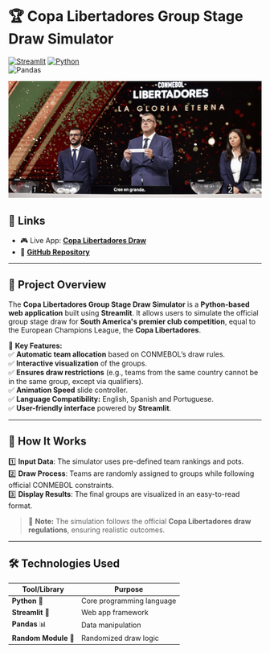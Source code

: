 # 🏆 Copa Libertadores Group Stage Draw Simulator  

[![Streamlit](https://img.shields.io/badge/Streamlit-App-red?logo=Streamlit)](https://sorteocopalibertadores.streamlit.app/)
[![Python](https://img.shields.io/badge/Python-3.12-blue?logo=Python)](https://github.com/tellosilvam/CopaLibertadores-GroupStage-Draw/blob/main/libdraw.py)  
![Pandas](https://img.shields.io/badge/Pandas-Data%20Analysis-yellow?logo=Pandas)  

![Copa Libertadores Draw](thumb.png)

## 🔗 Links  

- 🎮 Live App: [**Copa Libertadores Draw**](https://sorteocopalibertadores.streamlit.app/)  
- 📜 [**GitHub Repository**](https://github.com/tellosilvam/CopaLibertadores-GroupStage-Draw)  

---

## 📌 Project Overview  

The **Copa Libertadores Group Stage Draw Simulator** is a **Python-based web application** built using **Streamlit**. It allows users to simulate the official group stage draw for **South America's premier club competition**, equal to the European Champions League, the **Copa Libertadores**.  

🔹 **Key Features:**  
✅ **Automatic team allocation** based on CONMEBOL’s draw rules.  
✅ **Interactive visualization** of the groups.  
✅ **Ensures draw restrictions** (e.g., teams from the same country cannot be in the same group, except via qualifiers).  
✅ **Animation Speed** slide controller.  
✅ **Language Compatibility:** English, Spanish and Portuguese.  
✅ **User-friendly interface** powered by **Streamlit**.  

---

## 🚀 How It Works  

1️⃣ **Input Data**: The simulator uses pre-defined team rankings and pots.  
2️⃣ **Draw Process**: Teams are randomly assigned to groups while following official CONMEBOL constraints.  
3️⃣ **Display Results**: The final groups are visualized in an easy-to-read format.  

> 📌 **Note:** The simulation follows the official **Copa Libertadores draw regulations**, ensuring realistic outcomes.  

---

## 🛠️ Technologies Used  

| Tool/Library | Purpose |
|-------------|---------|
| **Python** 🐍 | Core programming language |
| **Streamlit** 🎨 | Web app framework |
| **Pandas** 📊 | Data manipulation |
| **Random Module** 🎲 | Randomized draw logic |
